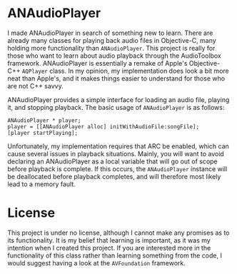 ANAudioPlayer
=============

I made ANAudioPlayer in search of something new to learn. There are already many classes for playing back audio files in Objective-C, many holding more functionality than `ANAudioPlayer`. This project is really for those who want to learn about audio playback through the AudioToolbox framework. ANAudioPlayer is essentially a remake of Apple's Objective-C++ `AQPlayer` class. In my opinion, my implementation does look a bit more neat than Apple's, and it makes things easier to understand for those who are not C++ savvy.

ANAudioPlayer provides a simple interface for loading an audio file, playing it, and stopping playback. The basic usage of `ANAudioPlayer` is as follows:

    ANAudioPlayer * player;
    player = [[ANAudioPlayer alloc] initWithAudioFile:songFile];
    [player startPlaying];

Unfortunately, my implementation requires that ARC be enabled, which can cause several issues in playback situations. Mainly, you will want to avoid declaring an ANAudioPlayer as a local variable that will go out of scope before playback is complete. If this occurs, the `ANAudioPlayer` instance will be deallocated before playback completes, and will therefore most likely lead to a memory fault.

License
=======

This project is under no license, although I cannot make any promises as to its functionality. It is my belief that learning is important, as it was my intention when I created this project. If you are interested more in the functionality of this class rather than learning something from the code, I would suggest having a look at the `AVFoundation` framework.
